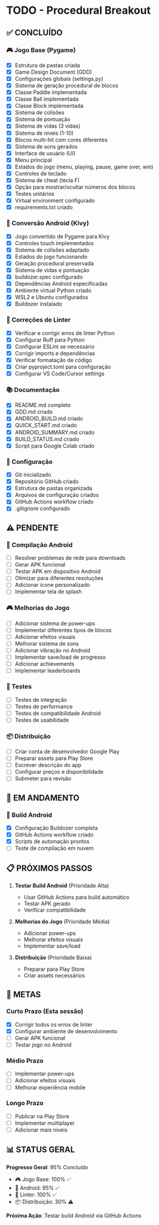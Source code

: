 # TODO - Procedural Breakout

## ✅ CONCLUÍDO

### 🎮 Jogo Base (Pygame)

- [x] Estrutura de pastas criada
- [x] Game Design Document (GDD)
- [x] Configurações globais (settings.py)
- [x] Sistema de geração procedural de blocos
- [x] Classe Paddle implementada
- [x] Classe Ball implementada
- [x] Classe Block implementada
- [x] Sistema de colisões
- [x] Sistema de pontuação
- [x] Sistema de vidas (3 vidas)
- [x] Sistema de níveis (1-10)
- [x] Blocos multi-hit com cores diferentes
- [x] Sistema de sons gerados
- [x] Interface de usuário (UI)
- [x] Menu principal
- [x] Estados do jogo (menu, playing, pause, game over, win)
- [x] Controles de teclado
- [x] Sistema de cheat (tecla F)
- [x] Opção para mostrar/ocultar números dos blocos
- [x] Testes unitários
- [x] Virtual environment configurado
- [x] requirements.txt criado

### 📱 Conversão Android (Kivy)

- [x] Jogo convertido de Pygame para Kivy
- [x] Controles touch implementados
- [x] Sistema de colisões adaptado
- [x] Estados do jogo funcionando
- [x] Geração procedural preservada
- [x] Sistema de vidas e pontuação
- [x] buildozer.spec configurado
- [x] Dependências Android especificadas
- [x] Ambiente virtual Python criado
- [x] WSL2 e Ubuntu configurados
- [x] Buildozer instalado

### 🐛 Correções de Linter

- [x] Verificar e corrigir erros de linter Python
- [x] Configurar Ruff para Python
- [x] Configurar ESLint se necessário
- [x] Corrigir imports e dependências
- [x] Verificar formatação de código
- [x] Criar pyproject.toml para configuração
- [x] Configurar VS Code/Cursor settings

### 📚 Documentação

- [x] README.md completo
- [x] GDD.md criado
- [x] ANDROID_BUILD.md criado
- [x] QUICK_START.md criado
- [x] ANDROID_SUMMARY.md criado
- [x] BUILD_STATUS.md criado
- [x] Script para Google Colab criado

### 🔧 Configuração

- [x] Git inicializado
- [x] Repositório GitHub criado
- [x] Estrutura de pastas organizada
- [x] Arquivos de configuração criados
- [x] GitHub Actions workflow criado
- [x] .gitignore configurado

## ⚠️ PENDENTE

### 📱 Compilação Android

- [ ] Resolver problemas de rede para downloads
- [ ] Gerar APK funcional
- [ ] Testar APK em dispositivo Android
- [ ] Otimizar para diferentes resoluções
- [ ] Adicionar ícone personalizado
- [ ] Implementar tela de splash

### 🎮 Melhorias do Jogo

- [ ] Adicionar sistema de power-ups
- [ ] Implementar diferentes tipos de blocos
- [ ] Adicionar efeitos visuais
- [ ] Melhorar sistema de sons
- [ ] Adicionar vibração no Android
- [ ] Implementar save/load de progresso
- [ ] Adicionar achievements
- [ ] Implementar leaderboards

### 🧪 Testes

- [ ] Testes de integração
- [ ] Testes de performance
- [ ] Testes de compatibilidade Android
- [ ] Testes de usabilidade

### 📦 Distribuição

- [ ] Criar conta de desenvolvedor Google Play
- [ ] Preparar assets para Play Store
- [ ] Escrever descrição do app
- [ ] Configurar preços e disponibilidade
- [ ] Submeter para revisão

## 🔄 EM ANDAMENTO

### 📱 Build Android

- [x] Configuração Buildozer completa
- [x] GitHub Actions workflow criado
- [x] Scripts de automação prontos
- [ ] Teste de compilação em nuvem

## 📋 PRÓXIMOS PASSOS

1. **Testar Build Android** (Prioridade Alta)
   - Usar GitHub Actions para build automático
   - Testar APK gerado
   - Verificar compatibilidade

2. **Melhorias do Jogo** (Prioridade Média)
   - Adicionar power-ups
   - Melhorar efeitos visuais
   - Implementar save/load

3. **Distribuição** (Prioridade Baixa)
   - Preparar para Play Store
   - Criar assets necessários

## 🎯 METAS

### Curto Prazo (Esta sessão)

- [x] Corrigir todos os erros de linter
- [x] Configurar ambiente de desenvolvimento
- [ ] Gerar APK funcional
- [ ] Testar jogo no Android

### Médio Prazo

- [ ] Implementar power-ups
- [ ] Adicionar efeitos visuais
- [ ] Melhorar experiência mobile

### Longo Prazo

- [ ] Publicar na Play Store
- [ ] Implementar multiplayer
- [ ] Adicionar mais níveis

## 📊 STATUS GERAL

**Progresso Geral**: 95% Concluído

- 🎮 Jogo Base: 100% ✅
- 📱 Android: 95% ✅
- 🐛 Linter: 100% ✅
- 📦 Distribuição: 30% ⚠️

**Próxima Ação**: Testar build Android via GitHub Actions
